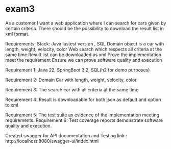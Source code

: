 # exam3
As a customer I want a web application where I can search for cars given by certain criteria.
There should be the possibility to download the result list in xml format.

Requirements:
Stack: Java lastest version , SQL
Domain object is a car with length, weight, velocity, color
Web search which respects all criteria at the same time
Result list can be downloaded as xml
Prove the implementation meet the requirement
Ensure we can prove software quality and execution

Requirement 1: 
Java 22, SpringBoot 3.2, SQL(h2 for demo purposes)

Requirement 2:
Domain Car with length, weight, velocity, color

Requirement 3:
The search car with all criteria at the same time

Requirement 4:
Result is downloadable for both json as default and option to xml

Requirement 5:
The test suite as evidence of the implementation meeting requirements.
Requirement 6:
Test coverage reports demonstrate software quality and execution.

Created swagger for API documentation and Testing
link : http://localhost:8080/swagger-ui/index.html




